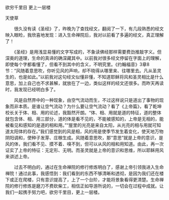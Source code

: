 欲穷千里目 更上一层楼

天使草


　　很久没有读《圣经》了，昨晚为了查找经文，翻阅了一下，有几段熟悉的经文映入眼睑，我欣喜地发现：进入生命禅院后，我对以前看了多遍的经文，真正理解了！

　　《圣经》是用浅显易懂的文字写成的，不象读佛经那样需要费劲推敲字义。但深奥的道理，生命的真谛的确深藏其中。以前我对很多经文停留在字面上的理解，即使每个字都看懂了，但看不到其中的含义，不明究里。《约翰福音》3章8节：“风随着意思吹，你听见风的声响，却不晓得从哪里来、往哪里去。凡从圣灵生的，也是如此。”以前我对这句经文似懂非懂，不知道耶稣将风和圣灵相比是什么意思，加上自己也不求甚解，就放在了一边，类似这样的经文还很多。而昨天再读时，我发现已经明白多了。

　　风是自然界中的一种现象，由空气流动而生，不过这样说只是道出了事物的现象而非本质。是谁让空气流动？为什么要让空气流动？看了《上帝篇》，看了乾坤校长关于体、相、用的论述，我豁然开朗。“体、相、用就是道的特征，道的整体就包含体、相、用三部分，道的体是看不见的，不能被感知的，上帝是无相的，能被看见和感知的是道的相和用。”“屋里的光亮是来自太阳，从光亮的相与用就可知道太阳体的存在。”我们感觉到的风是相，风的用是使季节发生着变化，使天地万物阴阳调和，使种子发芽、庄稼生成。风随着意思吹，那“意思”就是上帝的意识，是风的体，我们看不见、摸不着、嗅不到，但可以从风的相和用知道。由此，再一次证实了上帝的特征：无定形、无明。而圣灵就是上帝的意识和思维，所以耶稣用风来讲述上帝。

　　过去不明白的，通过在生命禅院的修行修炼明白了，感谢上帝引领我进入生命禅院！通过此事，我感悟到：我们看到的东西不够清晰和透彻，是因为我们还在楼下或正在爬楼，只有意识提高了，上了一个台阶，才能将景象看得更清楚。生命禅院的修行修炼是磨刀不费砍柴工，相信正如导游所说的，一切会在过程中成就。让我们一起携手努力吧，欲穷千里目，更上一层楼。



